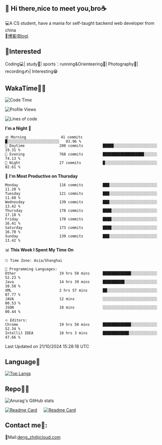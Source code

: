👋 Hi there,nice to meet you,bro☕
---
💻A CS student, have a mania for self-taught backend web developer from china   
📌[博客(Blog)](https://github.com/HealUP/MyBlog)

 <!-- waka-box start -->
 <!-- waka-box end -->
 
🧲**Interested**
--
Coding💻| study📖| sports：running&Orienteering🏃‍| Photography📸| recording✍️| Interesting😁

WakaTime👨‍💻
---
<!--START_SECTION:waka-->
![Code Time](http://img.shields.io/badge/Code%20Time-1%2C959%20hrs%2041%20mins-blue)

![Profile Views](http://img.shields.io/badge/Profile%20Views-0-blue)

![Lines of code](https://img.shields.io/badge/From%20Hello%20World%20I%27ve%20Written-205.0%20thousand%20lines%20of%20code-blue)

**I'm a Night 🦉** 

```text
🌞 Morning                41 commits          █░░░░░░░░░░░░░░░░░░░░░░░░   03.96 % 
🌆 Daytime                200 commits         █████░░░░░░░░░░░░░░░░░░░░   19.31 % 
🌃 Evening                768 commits         ███████████████████░░░░░░   74.13 % 
🌙 Night                  27 commits          █░░░░░░░░░░░░░░░░░░░░░░░░   02.61 % 
```
📅 **I'm Most Productive on Thursday** 

```text
Monday                   116 commits         ███░░░░░░░░░░░░░░░░░░░░░░   11.20 % 
Tuesday                  121 commits         ███░░░░░░░░░░░░░░░░░░░░░░   11.68 % 
Wednesday                139 commits         ███░░░░░░░░░░░░░░░░░░░░░░   13.42 % 
Thursday                 178 commits         ████░░░░░░░░░░░░░░░░░░░░░   17.18 % 
Friday                   170 commits         ████░░░░░░░░░░░░░░░░░░░░░   16.41 % 
Saturday                 173 commits         ████░░░░░░░░░░░░░░░░░░░░░   16.70 % 
Sunday                   139 commits         ███░░░░░░░░░░░░░░░░░░░░░░   13.42 % 
```


📊 **This Week I Spent My Time On** 

```text
🕑︎ Time Zone: Asia/Shanghai

💬 Programming Languages: 
Other                    19 hrs 50 mins      █████████████░░░░░░░░░░░░   52.23 % 
Java                     14 hrs 39 mins      ██████████░░░░░░░░░░░░░░░   38.58 % 
XML                      2 hrs 57 mins       ██░░░░░░░░░░░░░░░░░░░░░░░   07.77 % 
JAVA                     12 mins             ░░░░░░░░░░░░░░░░░░░░░░░░░   00.53 % 
JSON                     10 mins             ░░░░░░░░░░░░░░░░░░░░░░░░░   00.44 % 

🔥 Editors: 
Chrome                   19 hrs 50 mins      █████████████░░░░░░░░░░░░   52.34 % 
IntelliJ IDEA            18 hrs 3 mins       ████████████░░░░░░░░░░░░░   47.66 % 
```


 Last Updated on 21/10/2024 15:28:18 UTC
<!--END_SECTION:waka-->

Language🚀
---
[![Top Langs](https://github-readme-stats.vercel.app/api/top-langs/?username=HealUP&layout=compact&hide_border=true)](https://github.com/HealUP)

Repo🧑‍💻
---
![Anurag's GitHub stats](https://github-readme-stats.vercel.app/api?username=HealUP&count_private=true&show_icons=true&theme=gruvbox&hide_border=true) 

[![Readme Card](https://github-readme-stats.vercel.app/api/pin/?username=HealUP&repo=InternetEy&theme=transparent)](https://github.com/HealUP/InternetEy) &emsp;
[![Readme Card](https://github-readme-stats.vercel.app/api/pin/?username=HealUP&repo=CampusExperience&theme=transparent)](https://github.com/HealUP/CampusExperience)


Contact me📱:
---
📮Mail:deng_zh@icloud.com  
